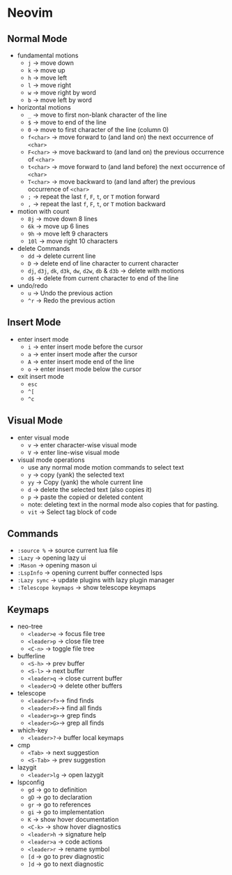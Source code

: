 # Neovim

## Normal Mode

-   fundamental motions
    -   `j` -> move down
    -   `k` -> move up
    -   `h` -> move left
    -   `l` -> move right
    -   `w` -> move right by word
    -   `b` -> move left by word
-   horizontal motions
    -   `_` -> move to first non-blank character of the line
    -   `$` -> move to end of the line
    -   `0` -> move to first character of the line (column 0)
    -   `f<char>` -> move forward to (and land on) the next occurrence of `<char>`
    -   `F<char>` -> move backward to (and land on) the previous occurrence of `<char>`
    -   `t<char>` -> move forward to (and land before) the next occurrence of `<char>`
    -   `T<char>` -> move backward to (and land after) the previous occurrence of `<char>`
    -   `;` -> repeat the last `f`, `F`, `t`, or `T` motion forward
    -   `,` -> repeat the last `f`, `F`, `t`, or `T` motion backward
-   motion with count
    -   `8j` -> move down 8 lines
    -   `6k` -> move up 6 lines
    -   `9h` -> move left 9 characters
    -   `10l` -> move right 10 characters
-   delete Commands
    -   `dd` -> delete current line
    -   `D` -> delete end of line character to current character
    -   `dj`, `d3j`, `dk`, `d3k`, `dw`, `d2w`, `db` & `d3b` -> delete with motions
    -   `d$` -> delete from current character to end of the line
-   undo/redo
    -   `u` -> Undo the previous action
    -   `^r` -> Redo the previous action

## Insert Mode

-   enter insert mode
    -   `i` -> enter insert mode before the cursor
    -   `a` -> enter insert mode after the cursor
    -   `A` -> enter insert mode end of the line
    -   `o` -> enter insert mode below the cursor
-   exit insert mode
    -   `esc`
    -   `^[`
    -   `^c`

## Visual Mode

-   enter visual mode
    -   `v` -> enter character-wise visual mode
    -   `V` -> enter line-wise visual mode
-   visual mode operations
    -   use any normal mode motion commands to select text
    -   `y` -> copy (yank) the selected text
    -   `yy` -> Copy (yank) the whole current line
    -   `d` -> delete the selected text (also copies it)
    -   `p` -> paste the copied or deleted content
    -   note: deleting text in the normal mode also copies that for pasting.
    -   `vit` -> Select tag block of code

## Commands

-   `:source %` -> source current lua file
-   `:Lazy` -> opening lazy ui
-   `:Mason` -> opening mason ui
-   `:LspInfo` -> opening current buffer connected lsps
-   `:Lazy sync` -> update plugins with lazy plugin manager
-   `:Telescope keymaps` -> show telescope keymaps

## Keymaps

-   neo-tree
    -   `<leader>e` -> focus file tree
    -   `<leader>p` -> close file tree
    -   `<C-n>` -> toggle file tree
-   bufferline
    -   `<S-h>` -> prev buffer
    -   `<S-l>` -> next buffer
    -   `<leader>q` -> close current buffer
    -   `<leader>Q` -> delete other buffers
-   telescope
    -   `<leader>f>`-> find finds
    -   `<leader>F>`-> find all finds
    -   `<leader>g>`-> grep finds
    -   `<leader>G>`-> grep all finds
-   which-key
    -   `<leader>?`-> buffer local keymaps
-   cmp
    -   `<Tab>` -> next suggestion
    -   `<S-Tab>` -> prev suggestion
-   lazygit
    -   `<leader>lg` -> open lazygit
-   lspconfig
    -   `gd` -> go to definition
    -   `gD` -> go to declaration
    -   `gr` -> go to references
    -   `gi` -> go to implementation
    -   `K` -> show hover documentation
    -   `<C-k>` -> show hover diagnostics
    -   `<leader>h` -> signature help
    -   `<leader>a` -> code actions
    -   `<leader>r` -> rename symbol
    -   `[d` -> go to prev diagnostic
    -   `]d` -> go to next diagnostic

<!---   floaterm-->
<!--    -   `<C-t>` -> toggle floating terminal-->
<!---   gopher-->
<!--    -   `<leader>gne` -> generate go 'if err != nil {}' block-->
<!--    -   `<leader>gta` -> add go json tags to struct fields-->
<!---   lspconfig-->
<!--    -   `<leader>k` -> hover diagnostics-->
<!---   floating-->
<!--    -   `<leader>ld` -> toggle lazydocker-->
<!--    -   `<leader>ls` -> toggle lazysql-->
